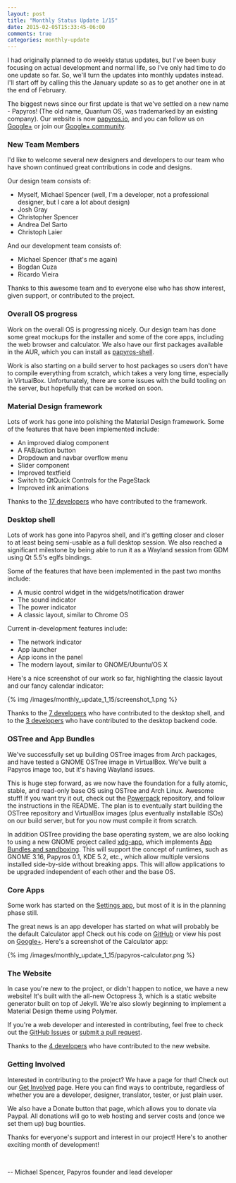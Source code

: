 ```yaml
---
layout: post
title: "Monthly Status Update 1/15"
date: 2015-02-05T15:33:45-06:00
comments: true
categories: monthly-update
---
```


I had originally planned to do weekly status updates, but I've been busy focusing on actual development and normal life, so I've only had time to do one update so far. So, we'll turn the updates into monthly updates instead. I'll start off by calling this the January update so as to get another one in at the end of February.

The biggest news since our first update is that we've settled on a new name - Papyros! (The old name, Quantum OS, was trademarked by an existing company). Our website is now [papyros.io](http://papyros.io), and you can follow us on [Google+](https://plus.google.com/113262712329378697012) or join our [Google+ community](https://plus.google.com/u/0/communities/109966288908859324845).

### New Team Members

I'd like to welcome several new designers and developers to our team who have shown continued great contributions in code and designs.

Our design team consists of:

 * Myself, Michael Spencer (well, I'm a developer, not a professional designer, but I care a lot about design)
 * Josh Gray
 * Christopher Spencer
 * Andrea Del Sarto
 * Christoph Laier

And our development team consists of:

 * Michael Spencer (that's me again)
 * Bogdan Cuza
 * Ricardo Vieira

Thanks to this awesome team and to everyone else who has show interest, given support, or contributed to the project.

### Overall OS progress

Work on the overall OS is progressing nicely. Our design team has done some great mockups for the installer and some of the core apps, including the web browser and calculator. We also have our first packages available in the AUR, which you can install as [papyros-shell](https://aur.archlinux.org/packages/papyros-shell/).

Work is also starting on a build server to host packages so users don't have to compile everything from scratch, which takes a very long time, especially in VirtualBox. Unfortunately, there are some issues with the build tooling on the server, but hopefully that can be worked on soon.

### Material Design framework

Lots of work has gone into polishing the Material Design framework. Some of the features that have been implemented include:

 * An improved dialog component
 * A FAB/action button
 * Dropdown and navbar overflow menu
 * Slider component
 * Improved textfield
 * Switch to QtQuick Controls for the PageStack
 * Improved ink animations

Thanks to the  [17 developers](https://github.com/papyros/qml-material/graphs/contributors) who have contributed to the framework.

### Desktop shell

Lots of work has gone into Papyros shell, and it's getting closer and closer to at least being semi-usable as a full desktop session. We also reached a significant milestone by being able to run it as a Wayland session from GDM using Qt 5.5's eglfs bindings.

Some of the features that have been implemented in the past two months include:

 * A music control widget in the widgets/notification drawer
 * The sound indicator
 * The power indicator
 * A classic layout, similar to Chrome OS

Current in-development features include:

 * The network indicator
 * App launcher
 * App icons in the panel
 * The modern layout, similar to GNOME/Ubuntu/OS X

 Here's a nice screenshot of our work so far, highlighting the classic layout and our fancy calendar indicator:

 {% img /images/monthly_update_1_15/screenshot_1.png %}

Thanks to the  [7 developers](https://github.com/papyros/papyros-shell/graphs/contributors) who have contributed to the desktop shell, and to the  [3 developers](https://github.com/papyros/qml-desktop/graphs/contributors) who have contributed to the desktop backend code.

### OSTree and App Bundles

We've successfully set up building OSTree images from Arch packages, and have tested a GNOME OSTree image in VirtualBox. We've built a Papyros image too, but it's having Wayland issues.

This is huge step forward, as we now have the foundation for a fully atomic, stable, and read-only base OS using OSTree and Arch Linux. Awesome stuff! If you want try it out, check out the [Powerpack](https://github.com/papyros/powerpack) repository, and follow the instructions in the README. The plan is to eventually start building the OSTree repository and VirtualBox images (plus eventually installable ISOs) on our build server, but for you now must compile it from scratch.

In addition OSTree providing the base operating system, we are also looking to using a new GNOME project called [xdg-app](https://github.com/alexlarsson/xdg-app), which implements [App Bundles and sandboxing](https://wiki.gnome.org/Projects/SandboxedApps). This will support the concept of runtimes, such as GNOME 3.16, Papyros 0.1, KDE 5.2, etc., which allow multiple versions installed side-by-side without breaking apps. This will allow applications to be upgraded independent of each other and the base OS.

### Core Apps

Some work has started on the [Settings app](https://github.com/papyros/settings-app), but most of it is in the planning phase still.

The great news is an app developer has started on what will probably be the default Calculator app! Check out his code on [GitHub](https://github.com/PierreJacquier/papyros-calculator) or view his post on [Google+](https://plus.google.com/117435800250066519130/posts/da2JuC1gkbN). Here's a screenshot of the Calculator app:

{% img /images/monthly_update_1_15/papyros-calculator.png %}

### The Website

In case you're new to the project, or didn't happen to notice, we have a new website! It's built with the all-new Octopress 3, which is a static website generator built on top of Jekyll. We're also slowly beginning to implement a Material Design theme using Polymer.

If you're a web developer and interested in contributing, feel free to check out the [GitHub Issues](https://github.com/papyros/papyros.github.io/issues) or [submit a pull request](https://github.com/papyros/papyros.github.io/pulls).

Thanks to the  [4 developers](https://github.com/papyros/papyros.github.io/graphs/contributors) who have contributed to the  new website.

### Getting Involved

Interested in contributing to the project? We have a page for that! Check out our [Get Involved](/get_involved) page. Here you can find ways to contribute, regardless of whether you are a developer, designer, translator, tester, or just plain user.

We also have a Donate button that page, which allows you to donate via Paypal. All donations will go to web hosting and server costs and (once we set them up) bug bounties.

Thanks for everyone's support and interest in our project! Here's to another exciting month of development!

<br/>

-- Michael Spencer, Papyros founder and lead developer
